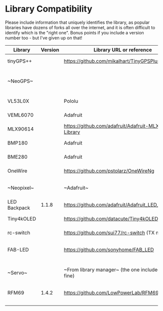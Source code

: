 # Library Compatibility
Please include information that uniquely identifies the library, as popular libraries have dozens of forks all over the internet, and it is often difficult to identify which is the "right one". Bonus points if you include a version number too - but I've given up on that!

| Library      | Version | Library URL or reference                              | Status                               | Notes                      |
|--------------|---------|-------------------------------------------------------|--------------------------------------|----------------------------|
| tinyGPS++    |         | https://github.com/mikalhart/TinyGPSPlus              |                 Compiles amd works   |                            |
| ~NeoGPS~     |         |                                                       | ~Architecture warning, doesn't work~ |                            |
| VL53L0X      |         | Pololu                                                |                 Compiles amd works   |                            |
| VEML6070     |         | Adafruit                                              |                 Compiles amd works   |                            |
| MLX90614     |         | https://github.com/adafruit/Adafruit-MLX90614-Library |                 Compiles amd works   |                            |
| BMP180       |         | Adafruit                                              |                 Compiles amd works   |                            |
| BME280       |         | Adafruit                                              |                 Compiles amd works   |                            |
| OneWire      |         | https://github.com/pstolarz/OneWireNg                 |                 Compiles amd works   |                            |
| ~Neopixel~   |         | ~Adafruit~                                            |            ~DOES NOT WORK w/AVRxt~   | Use included tinyNeoPixel - modified to work |
| LED Backpack |   1.1.8 | https://github.com/adafruit/Adafruit_LED_Backpack     |                 Compiles and works   |                            |
| Tiny4kOLED   |         | https://github.com/datacute/Tiny4kOLED                |                 Compiles and works   | SSD1306, not just for tiny |
| rc-switch    |         | https://github.com/sui77/rc-switch  (TX mode)         |                 Compiles and works   | A surprise. I don't expect RX will work |
| FAB-LED      |         | https://github.com/sonyhome/FAB_LED                   |        Does not work, my fork does   | No response to my PR :-/ WS2812 w/out buffer  |
| ~Servo~      |         | ~From library manager~ (the one included works fine)  |                      Compile error   | Use Servo_megaTinyCore if installed Servo via lib. mgr. |
|    RFM69     |   1.4.2 |  https://github.com/LowPowerLab/RFM69                 |     Compiles and works               |                            |
|              |         |                                                       |                                      |                            |
|              |         |                                                       |                                      |                            |
|              |         |                                                       |                                      |                            |
